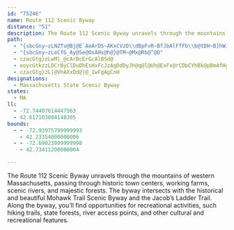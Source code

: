```yaml
---
id: "75246"
name: Route 112 Scenic Byway
distance: "51"
description: The Route 112 Scenic Byway unravels through the mountains of western Massachusetts, passing through historic town centers, working farms, scenic rivers, and majestic forests.  The byway intersects with the historical and beautiful Mohawk Trail Scenic Byway and the Jacob’s Ladder Trail.
path:
  - "{sbcGny~zLNZTv@Bj@E`AeArDS~AKxCVzD\\dBpFvR~BfJbAlFfFb\\b@tDH~B]hWJnDv@lN^rBZx@lCrDh@fAvEtNhB~BpErEz@r@nAd@|BL~M[lC?|AXjBfAhAtAvDbHx@r@fJvFhBpB~@xBrBlIt@lBzAnBfBxAnGjClDrBjM`K~Bp@fGl@dBp@vCtBzA~AfBdCzFzFbDxD|HzKdHbMjPnSbBxAhDxAfEf@|OxAr]xHhBJxA?dHy@zCLtIxBpBdAdDfClAl@hBj@xPjAnBCvD_@fBBrKfErATdABtG]|E_A|Ai@tB_BfEmFp@q@hBaAdA]jUgCpFM|Ds@~@ErAFlFfAzAp@tA~A~AtDz@bBhA~@rAb@bBD|EoAhC?xJbBdb@|J|Y`DxHj@bKFbGQnQ{A`EDnBNhB\\rC~@|HbEzAp@hD`ArDh@`HXnE^|Cx@hQvHlCj@xBJtAE|BYrAa@hB}@xBiBpCeDdAeAvB{AdBw@lDy@hOkArB?xCVvYfFrD`@zp@dF`DAlLi@tOXtFG~UeA`Eg@rD}@rBo@bF_CxNyH|GoBfHcAxTuBlCIvNNzDEz[_B`Ik@dBq@fFiFx@Eb@Rc@~Bo@zL}@zHo@lEgIra@OdBSnMoB`RYzAs@lBuAvBi@`@_Bp@kCd@_Cz@sBbBoA`BwFzLe@~AwB`NoBnHOrAS~CD`C|AnQNrDIjCc@nGArBn@tTRlCd@tBrCrKRfCCvCUlB}DpRMxBBvA^tDl@lBbFfIbB~A^V|A`@z@J~KPnAFhB`@lAl@vJjGrA`BbCpE~@fAhAz@|Ap@dNjDzBhA|@|@tA~Bx@fCzCvSFrAApBWfBk@jBu@hAeAbA{Af@uOxBgHdCyArAyCzFcC`DgBvA_FjCsClBqG`GsBxCiAfCkJxXuAhCgDtEe@dAm@zDc@`LY~CiErUuApFwAfDoCdEkLnLaBtCg@dBm@`DSdCL`I?~CMfBi@xDa@tAs@hBsBrCuAhAsD~AFx@Gl@gGfLyB~GmCxD_@~@WbAOtAEnDO~BoAxHIrBDnHn@zFLdBC~Ai@zDE~BH~AxBvLL|A@~AKzBuH~m@`WnExDj@vJs@hHoAnAm@xAmAf@EbCp@~HfAbHdCfAPzG@tNk@fGJhEXx@V`J`F`B~ApB`CX~@hAnLdSpDb@NtApA~@R|BAxDc@jDOrA[^Up@}@|CmFzCgFdBiDhAwD`D}MxB{K~@qC~DmFnGwHpIgJbEeE|FoFlAm@~AK|EXh@Fx@d@t@v@|BnFz@fAf@RhAAzKaB~BFlBj@t@MbBkAxBY\\Dn@`@j@v@v@xBdArBtNhQz[zc@xArFNdAInBWbAj@ThB\\vh@lEtEMpC_@vRaJzAk@dMeDbBu@`KeGdPuK`HmD|FsBzMeDxBmAfDaDnC_DjGcJjKmNdUe_@jVc`@lC{C`KoIj@]|Ae@hCa@nKaClFkCfHaAnOwDvTmElJuCbFIlFg@bBg@bCcA~BoCjEeIn@u@hDmChAqBpAcDtEaOvUqd@p@sBl@yDbBaDlAy@fIeDvAuAfCqEh@o@bBwAx@[~@QdHSrAY~Aw@dAaAfC_DrDyDdFgEtEoE|BoCZu@d@mB`AsGz@sCfAsB`DaEdD}FhDcFp@s@nC_C~BgDn@m@rAw@vA_@nDK|B[tRsFdNsEjBkAfPcPlEmBbOgF|KaFvA_@|FeAt@EhAFlBp@lElCp@RvANzF?jBZbAd@r@j@zAxBh@tAfCxJn@hBh@dAn@v@`Ar@`Bp@tItAjBf@jEpCt@Xl@PvHfA`AV`EhBt@R`BHx@E|EkAtCSvRdCjAF`CSrB_An@k@jA_BpFoM|@sAxAuAxCkAjFe@~A_@h@[hAw@tNaMzHmJnAs@z@?l@Pt@d@|@~@dAtBx@~CXr@|AjBfA~@|DhBtEjAtAx@jE~CxBt@d@HnAIbCaA`FmDhBaA`HqA`L{DrBQpFd@vMlJrEtAvCvApItBdHXtBApG}@nDvBrCdEh@b@t@VbNrBbCx@|BpAbGnGzA~@v@JzMXvACxC[bB?xCZ|Cp@nAr@~@~@\\r@b@~AZjCD`ABlETrITPpDvG`BrD"
  - "{sbcGny~zLeCfG_Ay@Se@OsAHs@h@}@TM~@Mx@Rb@^@D"
  - czacGtg}zLwM|_@cArBcErGcAlBSd@
  - eoycGtkzzLDCrByClDuDhEsHxFcJzAgDdDyJh@q@l@Uh@ExFx@rCDbCYhBk@pBmAfHgGxHyFtGgFlNgM`EgCjQgH|CeA`Du@zMeCpEe@~Ae@~@m@x@y@fCmEt@_AdLsItAgB`DgFnBgBbB_ArBq@rF_AfGyC|C{@`Iy@jMgD`MyAlDq@`DsAxBsAfFaFdCqApC_@nHS|ALbCn@rA@xAYfFgCv@KtAJt@RnA~@l@x@lHhNx@dAfClCrC~BnC~@lWhHr@L^A^YRxCDtD_A~`@}AjKwAvPQ~@yAfEOx@GpAVpKDj@Rf@t@p@xB~@v@z@~AxCx@|@r@f@bNtFhF|AzAXrHd@fBQdAe@dHyDfDoCf@WnHmBn@M~BKpHmBlANrCbArIWtGg@nBDx@T|A|BhAdAlAH|A^v@AbEw@lEAjBJzB~@lClBnAfBnD`HfAdAbAR~BErAPt@Z`FlDvEp@h@\tArAb@x@n@`BtAlGpCdFz@lAbAt@lFjDl@f@|DxFl@fA`@bBPzCb@lD|B`Ld@fBfBzDb@t@t@t@hAx@|E~AhBx@jJrGlCx@|G~A~BXvBOd@Sh@{@bCgGn@eA|@m@h@QhCMtBX`G`CbCr@dPrAr@BxAYfEkCnAYzGBlCLtAd@bB`ArJzC
  - czacGtg}zL|@VhAXxDd@|@_IwFgAgCnH
designations:
  - Massachusetts State Scenic Byway
states:
  - MA
ll:
  - -72.74407614447563
  - 42.617103004148305
bounds:
  - - -72.93975799999993
    - 42.23354000000006
  - - -72.69023099999998
    - 42.73411200000004

---
```


The Route 112 Scenic Byway unravels through the mountains of western Massachusetts, passing through historic town centers, working farms, scenic rivers, and majestic forests.  The byway intersects with the historical and beautiful Mohawk Trail Scenic Byway and the Jacob’s Ladder Trail.  Along the byway, you’ll find opportunities for recreational activities, such hiking trails, state forests, river access points, and other cultural and recreational features.
